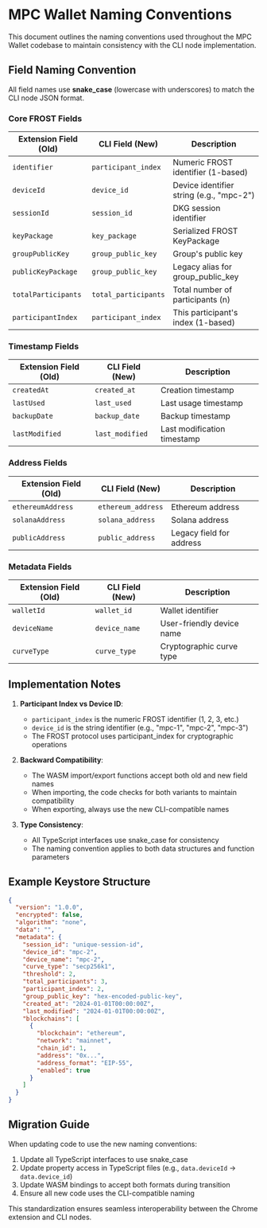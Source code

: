 # MPC Wallet Naming Conventions

This document outlines the naming conventions used throughout the MPC Wallet codebase to maintain consistency with the CLI node implementation.

## Field Naming Convention

All field names use **snake_case** (lowercase with underscores) to match the CLI node JSON format.

### Core FROST Fields

| Extension Field (Old) | CLI Field (New) | Description |
|---------------------|-----------------|-------------|
| `identifier` | `participant_index` | Numeric FROST identifier (1-based) |
| `deviceId` | `device_id` | Device identifier string (e.g., "mpc-2") |
| `sessionId` | `session_id` | DKG session identifier |
| `keyPackage` | `key_package` | Serialized FROST KeyPackage |
| `groupPublicKey` | `group_public_key` | Group's public key |
| `publicKeyPackage` | `group_public_key` | Legacy alias for group_public_key |
| `totalParticipants` | `total_participants` | Total number of participants (n) |
| `participantIndex` | `participant_index` | This participant's index (1-based) |

### Timestamp Fields

| Extension Field (Old) | CLI Field (New) | Description |
|---------------------|-----------------|-------------|
| `createdAt` | `created_at` | Creation timestamp |
| `lastUsed` | `last_used` | Last usage timestamp |
| `backupDate` | `backup_date` | Backup timestamp |
| `lastModified` | `last_modified` | Last modification timestamp |

### Address Fields

| Extension Field (Old) | CLI Field (New) | Description |
|---------------------|-----------------|-------------|
| `ethereumAddress` | `ethereum_address` | Ethereum address |
| `solanaAddress` | `solana_address` | Solana address |
| `publicAddress` | `public_address` | Legacy field for address |

### Metadata Fields

| Extension Field (Old) | CLI Field (New) | Description |
|---------------------|-----------------|-------------|
| `walletId` | `wallet_id` | Wallet identifier |
| `deviceName` | `device_name` | User-friendly device name |
| `curveType` | `curve_type` | Cryptographic curve type |

## Implementation Notes

1. **Participant Index vs Device ID**:
   - `participant_index` is the numeric FROST identifier (1, 2, 3, etc.)
   - `device_id` is the string identifier (e.g., "mpc-1", "mpc-2", "mpc-3")
   - The FROST protocol uses participant_index for cryptographic operations

2. **Backward Compatibility**:
   - The WASM import/export functions accept both old and new field names
   - When importing, the code checks for both variants to maintain compatibility
   - When exporting, always use the new CLI-compatible names

3. **Type Consistency**:
   - All TypeScript interfaces use snake_case for consistency
   - The naming convention applies to both data structures and function parameters

## Example Keystore Structure

```json
{
  "version": "1.0.0",
  "encrypted": false,
  "algorithm": "none",
  "data": "",
  "metadata": {
    "session_id": "unique-session-id",
    "device_id": "mpc-2",
    "device_name": "mpc-2",
    "curve_type": "secp256k1",
    "threshold": 2,
    "total_participants": 3,
    "participant_index": 2,
    "group_public_key": "hex-encoded-public-key",
    "created_at": "2024-01-01T00:00:00Z",
    "last_modified": "2024-01-01T00:00:00Z",
    "blockchains": [
      {
        "blockchain": "ethereum",
        "network": "mainnet",
        "chain_id": 1,
        "address": "0x...",
        "address_format": "EIP-55",
        "enabled": true
      }
    ]
  }
}
```

## Migration Guide

When updating code to use the new naming conventions:

1. Update all TypeScript interfaces to use snake_case
2. Update property access in TypeScript files (e.g., `data.deviceId` → `data.device_id`)
3. Update WASM bindings to accept both formats during transition
4. Ensure all new code uses the CLI-compatible naming

This standardization ensures seamless interoperability between the Chrome extension and CLI nodes.
